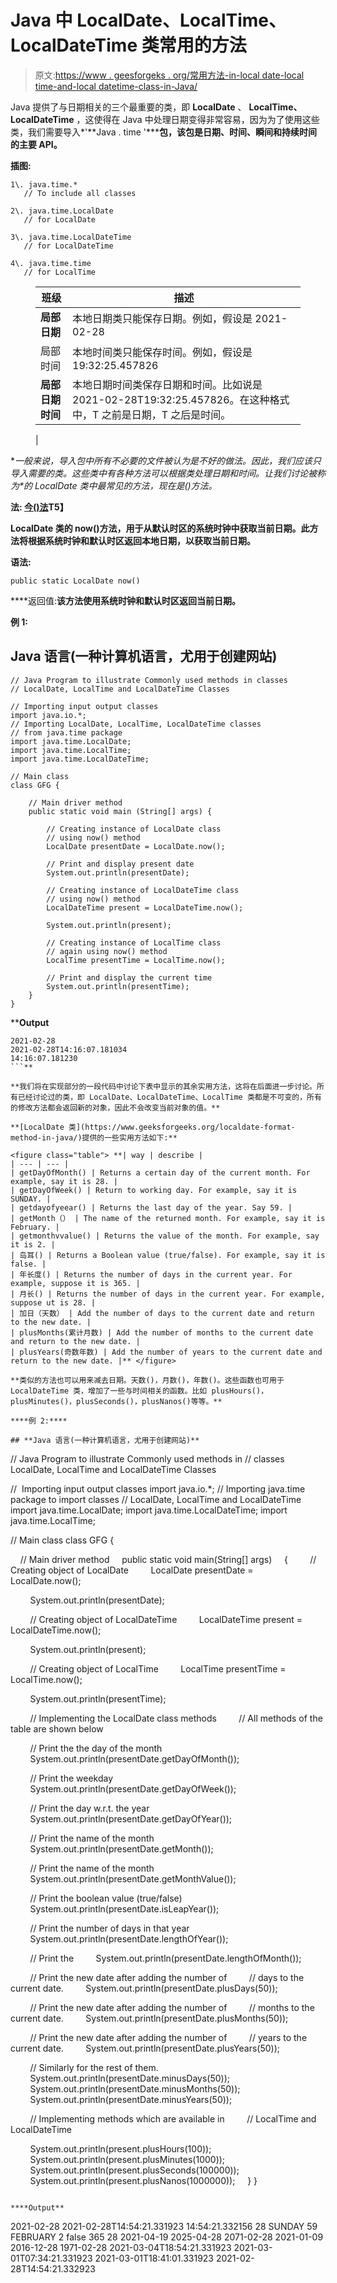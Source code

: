 # Java 中 LocalDate、LocalTime、LocalDateTime 类常用的方法

> 原文:[https://www . geesforgeks . org/常用方法-in-local date-local time-and-local datetime-class-in-Java/](https://www.geeksforgeeks.org/commonly-used-methods-in-localdate-localtime-and-localdatetime-classes-in-java/)

Java 提供了与日期相关的三个最重要的类，即 **LocalDate** 、 **LocalTime、LocalDateTime** ，这使得在 Java 中处理日期变得非常容易，因为为了使用这些类，我们需要导入*'**Java . time '*****包，该包是日期、时间、瞬间和持续时间的主要 API。**

**插图:**

```
1\. java.time.* 
   // To include all classes

2\. java.time.LocalDate
   // for LocalDate

3\. java.time.LocalDateTime 
   // for LocalDateTime

4\. java.time.time 
   // for LocalTime
```

<figure class="table">

| 班级 | 描述 |
| --- | --- |
| **局部日期** | 本地日期类只能保存日期。例如，假设是 2021-02-28 |
| 局部时间 | 本地时间类只能保存时间。例如，假设是 19:32:25.457826 |
| **局部日期时间** | 本地日期时间类保存日期和时间。比如说是 2021-02-28T19:32:25.457826。在这种格式中，T 之前是日期，T 之后是时间。

 |

</figure>

**一般来说，导入包中所有不必要的文件被认为是不好的做法。因此，我们应该只导入需要的类。这些类中有各种方法可以根据类处理日期和时间。让我们讨论被称为*的 LocalDate 类中最常见的方法，现在是()*方法。**

****法:** [今()法](https://www.geeksforgeeks.org/localdate-now-method-in-java-with-examples/)**T5】****

**LocalDate 类的 now()方法，用于从默认时区的系统时钟中获取当前日期。此方法将根据系统时钟和默认时区返回本地日期，以获取当前日期。**

****语法:****

```
public static LocalDate now()
```

****返回值:**该方法使用系统时钟和默认时区返回当前日期。**

****例 1:****

## **Java 语言(一种计算机语言，尤用于创建网站)**

```
// Java Program to illustrate Commonly used methods in classes
// LocalDate, LocalTime and LocalDateTime Classes

// Importing input output classes
import java.io.*;
// Importing LocalDate, LocalTime, LocalDateTime classes
// from java.time package 
import java.time.LocalDate;
import java.time.LocalTime;
import java.time.LocalDateTime;

// Main class
class GFG {

    // Main driver method
    public static void main (String[] args) {

        // Creating instance of LocalDate class
        // using now() method
        LocalDate presentDate = LocalDate.now();

        // Print and display present date
        System.out.println(presentDate);

        // Creating instance of LocalDateTime class
        // using now() method
        LocalDateTime present = LocalDateTime.now();

        System.out.println(present);

        // Creating instance of LocalTime class
        // again using now() method
        LocalTime presentTime = LocalTime.now();

        // Print and display the current time 
        System.out.println(presentTime);
    }
}
```

****Output**

```
2021-02-28
2021-02-28T14:16:07.181034
14:16:07.181230
```** 

**我们将在实现部分的一段代码中讨论下表中显示的其余实用方法，这将在后面进一步讨论。所有已经讨论过的类，即 LocalDate、LocalDateTime、LocalTime 类都是不可变的，所有的修改方法都会返回新的对象，因此不会改变当前对象的值。**

**[LocalDate 类](https://www.geeksforgeeks.org/localdate-format-method-in-java/)提供的一些实用方法如下:**

<figure class="table"> **| way | describe |
| --- | --- |
| getDayOfMonth() | Returns a certain day of the current month. For example, say it is 28. |
| getDayOfWeek() | Return to working day. For example, say it is SUNDAY. |
| getdayofyeear() | Returns the last day of the year. Say 59. |
| getMonth（） | The name of the returned month. For example, say it is February. |
| getmonthvvalue() | Returns the value of the month. For example, say it is 2. |
| 岛耳() | Returns a Boolean value (true/false). For example, say it is false. |
| 年长度() | Returns the number of days in the current year. For example, suppose it is 365. |
| 月长() | Returns the number of days in the current year. For example, suppose ut is 28. |
| 加日（天数） | Add the number of days to the current date and return to the new date. |
| plusMonths(累计月数) | Add the number of months to the current date and return to the new date. |
| plusYears(奇数年数) | Add the number of years to the current date and return to the new date. |** </figure>

**类似的方法也可以用来减去日期。天数()，月数()，年数()。这些函数也可用于 LocalDateTime 类，增加了一些与时间相关的函数。比如 plusHours()，plusMinutes()，plusSeconds()，plusNanos()等等。**

****例 2:****

## **Java 语言(一种计算机语言，尤用于创建网站)**

```
// Java Program to illustrate Commonly used methods in
// classes LocalDate, LocalTime and LocalDateTime Classes

//  Importing input output classes
import java.io.*;
// Importing java.time package to import classes
// LocalDate, LocalTime and LocalDateTime
import java.time.LocalDate;
import java.time.LocalDateTime;
import java.time.LocalTime;

// Main class
class GFG {

    // Main driver method
    public static void main(String[] args)
    {
        // Creating object of LocalDate
        LocalDate presentDate = LocalDate.now();

        System.out.println(presentDate);

        // Creating object of LocalDateTime
        LocalDateTime present = LocalDateTime.now();

        System.out.println(present);

        // Creating object of LocalTime
        LocalTime presentTime = LocalTime.now();

        System.out.println(presentTime);

        // Implementing the LocalDate class methods
        // All methods of the table are shown below

        // Print the the day of the month
        System.out.println(presentDate.getDayOfMonth());

        // Print the weekday
        System.out.println(presentDate.getDayOfWeek());

        // Print the day w.r.t. the year
        System.out.println(presentDate.getDayOfYear());

        // Print the name of the month
        System.out.println(presentDate.getMonth());

        // Print the name of the month
        System.out.println(presentDate.getMonthValue());

        // Print the boolean value (true/false)
        System.out.println(presentDate.isLeapYear());

        // Print the number of days in that year
        System.out.println(presentDate.lengthOfYear());

        // Print the
        System.out.println(presentDate.lengthOfMonth());

        // Print the new date after adding the number of
        // days to the current date.
        System.out.println(presentDate.plusDays(50));

        // Print the new date after adding the number of
        // months to the current date.
        System.out.println(presentDate.plusMonths(50));

        // Print the new date after adding the number of
        // years to the current date.
        System.out.println(presentDate.plusYears(50));

        // Similarly for the rest of them.
        System.out.println(presentDate.minusDays(50));
        System.out.println(presentDate.minusMonths(50));
        System.out.println(presentDate.minusYears(50));

        // Implementing methods which are available in
        // LocalTime and LocalDateTime

        System.out.println(present.plusHours(100));
        System.out.println(present.plusMinutes(1000));
        System.out.println(present.plusSeconds(100000));
        System.out.println(present.plusNanos(1000000));
    }
}
```

****Output**

```
2021-02-28
2021-02-28T14:54:21.331923
14:54:21.332156
28
SUNDAY
59
FEBRUARY
2
false
365
28
2021-04-19
2025-04-28
2071-02-28
2021-01-09
2016-12-28
1971-02-28
2021-03-04T18:54:21.331923
2021-03-01T07:34:21.331923
2021-03-01T18:41:01.331923
2021-02-28T14:54:21.332923
```**